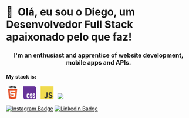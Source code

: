 <h1>👋 &nbsp;Olá, eu sou o Diego, um Desenvolvedor Full Stack apaixonado pelo que faz!</h1>
<h3 align="center">I'm an enthusiast and apprentice of website development, mobile apps and APIs.</h3>
<h4>My stack is:</h4>
<p>
  <img src="https://raw.githubusercontent.com/github/explore/80688e429a7d4ef2fca1e82350fe8e3517d3494d/topics/html/html.png" height="35px"/>
&nbsp;
  <img src="https://raw.githubusercontent.com/github/explore/80688e429a7d4ef2fca1e82350fe8e3517d3494d/topics/css/css.png" height="35px"/>
&nbsp;
  <img src="https://raw.githubusercontent.com/github/explore/80688e429a7d4ef2fca1e82350fe8e3517d3494d/topics/javascript/javascript.png" height="35px"/>
&nbsp;
  <img src="https://appmasters.io/static/react-47ce6e77f039020ee2e76a10c1e988e9.png" height="35px"/>
</p>

[![Instagram Badge](https://img.shields.io/badge/-diegobatistajj-6633cc?style=flat-square&labelColor=6633cc&logo=instagram&logoColor=white&link=https://www.instagram.com/diegobatistajj/)](https://www.instagram.com/diegobatistajj/) 
[![Linkedin Badge](https://img.shields.io/badge/-Diego%20Batista%20-6633cc?style=flat-square&logo=Linkedin&logoColor=white&link=https://www.linkedin.com/in/diego-batista-014611216/)](https://www.linkedin.com/in/diego-batista-014611216/) 

<!--
**Diego-Batista/Diego-Batista** is a ✨ _special_ ✨ repository because its `README.md` (this file) appears on your GitHub profile.

Here are some ideas to get you started:

- 🔭 I’m currently working on ...
- 🌱 I’m currently learning ...
- 👯 I’m looking to collaborate on ...
- 🤔 I’m looking for help with ...
- 💬 Ask me about ...
- 📫 How to reach me: ...
- 😄 Pronouns: ...
- ⚡ Fun fact: ...
-->
